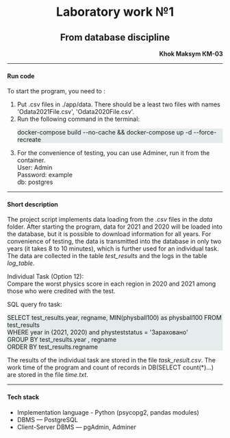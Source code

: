 <div>
    <h1 align="center">Laboratory work №1</h1>
    <h2 align="center">From database discipline</h2>
    <p align="right"><b>Khok Maksym КМ-03</b></p>
</div>
<div>
   <hr>
        <h4>Run code</h4>
        <p>To start the program, you need to :</p>
         <ol>
            <li>Put .csv files in ./app/data. There should be a least two files with names 'Odata2021File.csv', 'Odata2020File.csv'.</li>
            <li>Run the following command in the terminal:
            <p style="background-color: #E5ECEB">docker-compose build --no-cache && docker-compose up -d --force-recreate<p>
            </li>
            <li>For the convenience of testing, you can use Adminer, run it from the container.<br> User: Admin<br> Password: example<br> db: postgres</li>
         </ol>
   </hr>
     <hr>
        <h4>Short description</h4>
        <p>The project script implements data loading from the <i>.csv</i> files in the <i>data</i> folder. After starting the program, data for 2021 and 2020 will be loaded into the database, but it is possible to download information for all years. For convenience of testing, the data is transmitted into the database in only two years (it takes 8 to 10 minutes), which is further used for an individual task. The data are collected in the table  <i>test_results</i> and the logs in the table  <i>log_table</i>.</p>
<p>Individual Task (Option 12):<br>
Compare the worst physics score in each region in 2020 and 2021 among those who were credited with the test.</p>
<p>SQL query fro task:<br></p>
<p style="background-color: #E5ECEB">SELECT test_results.year, regname, MIN(physball100) as physball100 FROM test_results<br>
                   WHERE year in (2021, 2020) and physteststatus = 'Зараховано'<br>
                   GROUP BY test_results.year , regname<br>
                   ORDER BY test_results.regname</p>
<p>The results of the individual task are stored in the file <i>task_result.csv</i>.
The work time of the program and count of records in DB(SELECT count(*)...) are stored in the file <i>time.txt</i>.</p>
     </hr>
     <hr>
        <h4>Tech stack</h4>
        <ul>
            <li>Implementation language - Python (psycopg2, pandas modules)</li>
            <li>DBMS — PostgreSQL</li>
            <li>Client-Server DBMS — pgAdmin, Adminer</li>
        </ul>
     </hr>
</div>